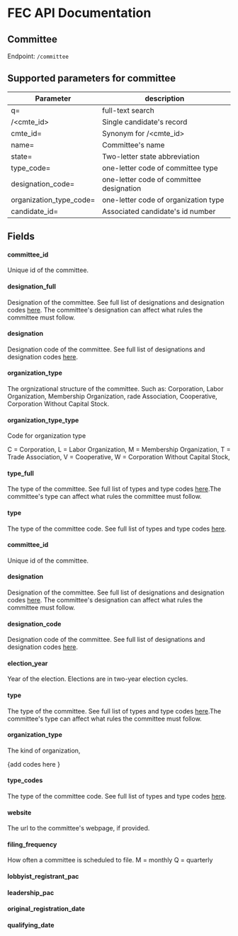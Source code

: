 # FEC API Documentation
## Committee

Endpoint:
`/committee`

## Supported parameters for committee
| Parameter |description |
|-----|-----|
| q=          | full-text search |
| /<cmte_id>  | Single candidate's record |
| cmte_id=    | Synonym for /<cmte_id> |
| name=       | Committee's name |
| state=      | Two-letter state abbreviation |
| type_code=   |one-letter code of committee type  |
| designation_code=  |one-letter code of committee designation  |
| organization_type_code= |one-letter code of organization type |
| candidate_id=  | Associated candidate's id number |

## Fields


#### committee_id

Unique id of the committee.

#### designation_full

Designation of the committee. See full list of designations and designation codes [here](designations). The committee's designation can affect what rules the committee must follow.

#### designation

Designation code of the committee. See full list of designations and designation codes [here](designations).

#### organization_type

The orgnizational structure of the committee. Such as: Corporation, Labor Organization, Membership Organization, rade Association, Cooperative, Corporation Without Capital Stock.

#### organization_type_type

Code for organization type

C = Corporation,
L = Labor Organization,
M = Membership Organization,
T = Trade Association,
V = Cooperative,
W = Corporation Without Capital Stock,

#### type_full

The type of the committee. See full list of types and type codes [here](committee_type).The committee's type can affect what rules the committee must follow.

#### type

The type of the committee code. See full list of types and type codes [here](committee_type).


#### committee_id

Unique id of the committee.

#### designation

Designation of the committee. See full list of designations and designation codes [here](designations). The committee's designation can affect what rules the committee must follow.

#### designation_code

Designation code of the committee. See full list of designations and designation codes [here](designations).

#### election_year

Year of the election. Elections are in two-year election cycles.

#### type

The type of the committee. See full list of types and type codes [here](committee_type).The committee's type can affect what rules the committee must follow.

#### organization_type

The kind of organization,

{add codes here }

#### type_codes

The type of the committee code. See full list of types and type codes [here](committee_type).

#### website

The url to the committee's webpage, if provided.

#### filing_frequency

How often a committee is scheduled to file.
M = monthly
Q = quarterly

#### lobbyist_registrant_pac

#### leadership_pac

#### original_registration_date

#### qualifying_date
